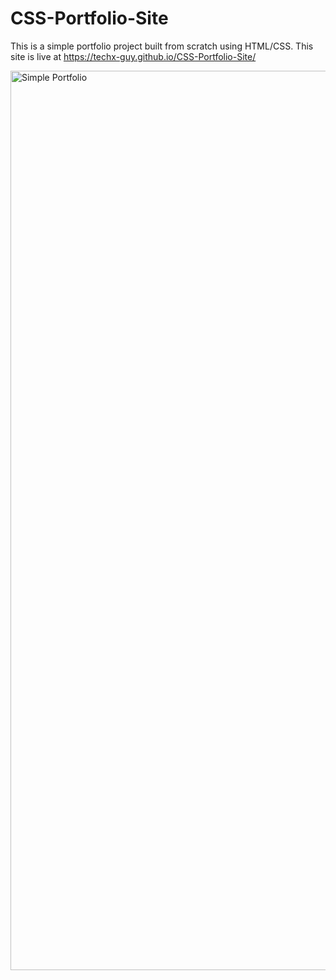 # CSS-Portfolio-Site
This is a simple portfolio project built from scratch using HTML/CSS. This site is live at https://techx-guy.github.io/CSS-Portfolio-Site/

<img width="1439" alt="Simple Portfolio" src="https://user-images.githubusercontent.com/70029654/122848218-1b22d000-d2d7-11eb-96ec-f19c5eb6be7f.png">
